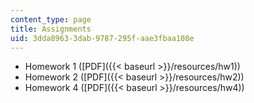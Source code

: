 ```yaml
---
content_type: page
title: Assignments
uid: 3dda8963-3dab-9787-295f-aae3fbaa108e
---
```


*   Homework 1 ([PDF]({{< baseurl >}}/resources/hw1))
*   Homework 2 ([PDF]({{< baseurl >}}/resources/hw2))
*   Homework 4 ([PDF]({{< baseurl >}}/resources/hw4))